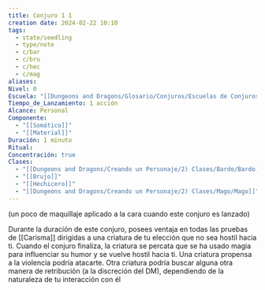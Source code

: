 ```yaml
---
title: Conjuro 1 1
creation date: 2024-02-22 10:10
tags:
  - state/seedling
  - type/note
  - c/bar
  - c/bru
  - c/hec
  - c/mag
aliases: 
Nivel: 0
Escuela: "[[Dungeons and Dragons/Glosario/Conjuros/Escuelas de Conjuros/Encantamiento]]"
Tiempo_de_Lanzamiento: 1 acción
Alcance: Personal
Componente:
  - "[[Somático]]"
  - "[[Material]]"
Duración: 1 minuto
Ritual: 
Concentración: true
Clases:
  - "[[Dungeons and Dragons/Creando un Personaje/2) Clases/Bardo/Bardo]]"
  - "[[Brujo]]"
  - "[[Hechicero]]"
  - "[[Dungeons and Dragons/Creando un Personaje/2) Clases/Mago/Mago]]"
---
```


(un poco de maquillaje aplicado a la cara cuando este conjuro es lanzado)

Durante la duración de este conjuro, posees ventaja en todas las pruebas de [[Carisma]] dirigidas a una criatura de tu elección que no sea hostil hacia ti. Cuando el conjuro finaliza, la criatura se percata que se ha usado magia para influenciar su humor y se vuelve hostil hacia ti. Una criatura propensa a la violencia podría atacarte. Otra criatura podría buscar alguna otra manera de retribución (a la discreción del DM), dependiendo de la naturaleza de tu interacción con él